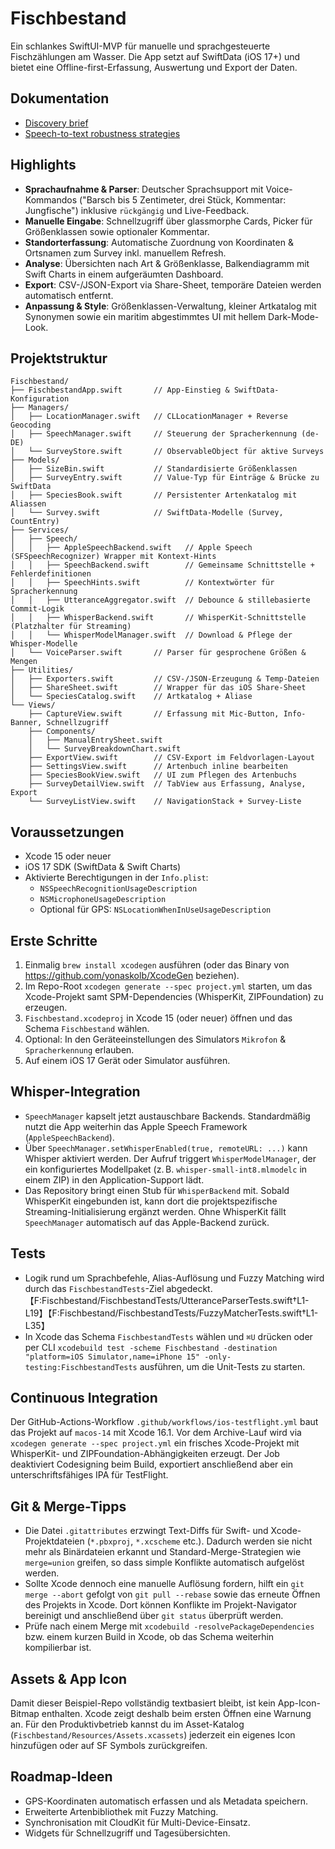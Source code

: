 # Fischbestand

Ein schlankes SwiftUI-MVP für manuelle und sprachgesteuerte Fischzählungen am Wasser. Die App setzt auf SwiftData (iOS 17+) und bietet eine Offline-first-Erfassung, Auswertung und Export der Daten.

## Dokumentation

- [Discovery brief](docs/Discovery.md)
- [Speech-to-text robustness strategies](docs/SpeechToTextEnhancements.md)

## Highlights

- **Sprachaufnahme & Parser**: Deutscher Sprachsupport mit Voice-Kommandos ("Barsch bis 5 Zentimeter, drei Stück, Kommentar: Jungfische") inklusive `rückgängig` und Live-Feedback.
- **Manuelle Eingabe**: Schnellzugriff über glassmorphe Cards, Picker für Größenklassen sowie optionaler Kommentar.
- **Standorterfassung**: Automatische Zuordnung von Koordinaten & Ortsnamen zum Survey inkl. manuellem Refresh.
- **Analyse**: Übersichten nach Art & Größenklasse, Balkendiagramm mit Swift Charts in einem aufgeräumten Dashboard.
- **Export**: CSV-/JSON-Export via Share-Sheet, temporäre Dateien werden automatisch entfernt.
- **Anpassung & Style**: Größenklassen-Verwaltung, kleiner Artkatalog mit Synonymen sowie ein maritim abgestimmtes UI mit hellem Dark-Mode-Look.

## Projektstruktur

```
Fischbestand/
├── FischbestandApp.swift       // App-Einstieg & SwiftData-Konfiguration
├── Managers/
│   ├── LocationManager.swift   // CLLocationManager + Reverse Geocoding
│   ├── SpeechManager.swift     // Steuerung der Spracherkennung (de-DE)
│   └── SurveyStore.swift       // ObservableObject für aktive Surveys
├── Models/
│   ├── SizeBin.swift           // Standardisierte Größenklassen
│   ├── SurveyEntry.swift       // Value-Typ für Einträge & Brücke zu SwiftData
│   ├── SpeciesBook.swift       // Persistenter Artenkatalog mit Aliassen
│   └── Survey.swift            // SwiftData-Modelle (Survey, CountEntry)
├── Services/
│   ├── Speech/
│   │   ├── AppleSpeechBackend.swift   // Apple Speech (SFSpeechRecognizer) Wrapper mit Kontext-Hints
│   │   ├── SpeechBackend.swift        // Gemeinsame Schnittstelle + Fehlerdefinitionen
│   │   ├── SpeechHints.swift          // Kontextwörter für Spracherkennung
│   │   ├── UtteranceAggregator.swift  // Debounce & stillebasierte Commit-Logik
│   │   ├── WhisperBackend.swift       // WhisperKit-Schnittstelle (Platzhalter für Streaming)
│   │   └── WhisperModelManager.swift  // Download & Pflege der Whisper-Modelle
│   └── VoiceParser.swift       // Parser für gesprochene Größen & Mengen
├── Utilities/
│   ├── Exporters.swift         // CSV-/JSON-Erzeugung & Temp-Dateien
│   ├── ShareSheet.swift        // Wrapper für das iOS Share-Sheet
│   └── SpeciesCatalog.swift    // Artkatalog + Aliase
└── Views/
    ├── CaptureView.swift       // Erfassung mit Mic-Button, Info-Banner, Schnellzugriff
    ├── Components/
    │   ├── ManualEntrySheet.swift
    │   └── SurveyBreakdownChart.swift
    ├── ExportView.swift        // CSV-Export im Feldvorlagen-Layout
    ├── SettingsView.swift      // Artenbuch inline bearbeiten
    ├── SpeciesBookView.swift   // UI zum Pflegen des Artenbuchs
    ├── SurveyDetailView.swift  // TabView aus Erfassung, Analyse, Export
    └── SurveyListView.swift    // NavigationStack + Survey-Liste
```

## Voraussetzungen

- Xcode 15 oder neuer
- iOS 17 SDK (SwiftData & Swift Charts)
- Aktivierte Berechtigungen in der `Info.plist`:
  - `NSSpeechRecognitionUsageDescription`
  - `NSMicrophoneUsageDescription`
  - Optional für GPS: `NSLocationWhenInUseUsageDescription`

## Erste Schritte

1. Einmalig `brew install xcodegen` ausführen (oder das Binary von <https://github.com/yonaskolb/XcodeGen> beziehen).
2. Im Repo-Root `xcodegen generate --spec project.yml` starten, um das Xcode-Projekt samt SPM-Dependencies (WhisperKit, ZIPFoundation) zu erzeugen.
3. `Fischbestand.xcodeproj` in Xcode 15 (oder neuer) öffnen und das Schema `Fischbestand` wählen.
4. Optional: In den Geräteeinstellungen des Simulators `Mikrofon` & `Spracherkennung` erlauben.
5. Auf einem iOS 17 Gerät oder Simulator ausführen.

## Whisper-Integration

- `SpeechManager` kapselt jetzt austauschbare Backends. Standardmäßig nutzt die App weiterhin das Apple Speech Framework (`AppleSpeechBackend`).
- Über `SpeechManager.setWhisperEnabled(true, remoteURL: ...)` kann Whisper aktiviert werden. Der Aufruf triggert `WhisperModelManager`, der ein konfiguriertes Modellpaket (z. B. `whisper-small-int8.mlmodelc` in einem ZIP) in den Application-Support lädt.
- Das Repository bringt einen Stub für `WhisperBackend` mit. Sobald WhisperKit eingebunden ist, kann dort die projektspezifische Streaming-Initialisierung ergänzt werden. Ohne WhisperKit fällt `SpeechManager` automatisch auf das Apple-Backend zurück.

## Tests

- Logik rund um Sprachbefehle, Alias-Auflösung und Fuzzy Matching wird durch das `FischbestandTests`-Ziel abgedeckt.【F:Fischbestand/FischbestandTests/UtteranceParserTests.swift†L1-L19】【F:Fischbestand/FischbestandTests/FuzzyMatcherTests.swift†L1-L35】
- In Xcode das Schema `FischbestandTests` wählen und `⌘U` drücken oder per CLI `xcodebuild test -scheme Fischbestand -destination "platform=iOS Simulator,name=iPhone 15" -only-testing:FischbestandTests` ausführen, um die Unit-Tests zu starten.

## Continuous Integration

Der GitHub-Actions-Workflow `.github/workflows/ios-testflight.yml` baut das Projekt auf `macos-14` mit Xcode 16.1. Vor dem Archive-Lauf wird via `xcodegen generate --spec project.yml` ein frisches Xcode-Projekt mit WhisperKit- und ZIPFoundation-Abhängigkeiten erzeugt. Der Job deaktiviert Codesigning beim Build, exportiert anschließend aber ein unterschriftsfähiges IPA für TestFlight.

## Git & Merge-Tipps

- Die Datei `.gitattributes` erzwingt Text-Diffs für Swift- und Xcode-Projektdateien (`*.pbxproj`, `*.xcscheme` etc.). Dadurch werden sie nicht mehr als Binärdateien erkannt und Standard-Merge-Strategien wie `merge=union` greifen, so dass simple Konflikte automatisch aufgelöst werden.
- Sollte Xcode dennoch eine manuelle Auflösung fordern, hilft ein `git merge --abort` gefolgt von `git pull --rebase` sowie das erneute Öffnen des Projekts in Xcode. Dort können Konflikte im Projekt-Navigator bereinigt und anschließend über `git status` überprüft werden.
- Prüfe nach einem Merge mit `xcodebuild -resolvePackageDependencies` bzw. einem kurzen Build in Xcode, ob das Schema weiterhin kompilierbar ist.

## Assets & App Icon

Damit dieser Beispiel-Repo vollständig textbasiert bleibt, ist kein App-Icon-Bitmap enthalten. Xcode zeigt deshalb beim ersten Öffnen eine Warnung an. Für den Produktivbetrieb kannst du im Asset-Katalog (`Fischbestand/Resources/Assets.xcassets`) jederzeit ein eigenes Icon hinzufügen oder auf SF Symbols zurückgreifen.

## Roadmap-Ideen

- GPS-Koordinaten automatisch erfassen und als Metadata speichern.
- Erweiterte Artenbibliothek mit Fuzzy Matching.
- Synchronisation mit CloudKit für Multi-Device-Einsatz.
- Widgets für Schnellzugriff und Tagesübersichten.
